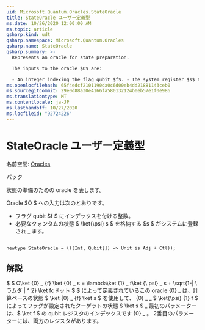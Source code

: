 ```yaml
---
uid: Microsoft.Quantum.Oracles.StateOracle
title: StateOracle ユーザー定義型
ms.date: 10/26/2020 12:00:00 AM
ms.topic: article
qsharp.kind: udt
qsharp.namespace: Microsoft.Quantum.Oracles
qsharp.name: StateOracle
qsharp.summary: >-
  Represents an oracle for state preparation.

  The inputs to the oracle $O$ are:

  - An integer indexing the flag qubit $f$. - The system register $s$ that will store the desired quantum state $\ket{\psi}\_s$.
ms.openlocfilehash: 65f4edcf2101190da0c6d00eb4dd21881143ceb0
ms.sourcegitcommit: 29e0d88a30e4166fa580132124b0eb57e1f0e986
ms.translationtype: MT
ms.contentlocale: ja-JP
ms.lasthandoff: 10/27/2020
ms.locfileid: "92724226"
---
```

# <a name="stateoracle-user-defined-type"></a>StateOracle ユーザー定義型

名前空間: [Oracles](xref:Microsoft.Quantum.Oracles)

パック [](https://nuget.org/packages/)


状態の準備のための oracle を表します。

Oracle $O $ への入力は次のとおりです。

- フラグ qubit $f $ にインデックスを付ける整数。
- 必要なクォンタムの状態 $ \ket{\psi} s $ を格納する $s $ がシステムに登録され \_ ます。

```qsharp

newtype StateOracle = (((Int, Qubit[]) => Unit is Adj + Ctl));
```



## <a name="remarks"></a>解説

$ $ O\ket {0} \_ {f} \ket {0} \_ s = \lambda\ket {1} \_ f\ket {\ psi} \_ s + \sqrt{1-| \ ラムダ | ^ 2} \ket fcドット $ $ によって定義されているこの oracle {0} \_ は、計算ベースの状態 $ \ket {0} \_ {f} \ket s $ を使用して、 {0} \_ \_ $ \ket{\psi} {1} f $ によってフラグが設定されたターゲットの状態 $ \ket s $ \_
最初のパラメーターは、$ \ket f $ の qubit レジスタのインデックスです {0} \_ 。 2番目のパラメーターには、両方のレジスタがあります。